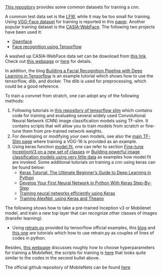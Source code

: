 [This repository](https://github.com/L706077/Face-Recognition-Dataset-for-Training) provides some common datasets for training a cnn.

A common test data set is the [LFW](http://vis-www.cs.umass.edu/lfw/index.html), while it may be too small for training. Using [VGG-Face dataset](http://www.robots.ox.ac.uk/~vgg/data/vgg_face/) for training is reported in this [paper](https://arxiv.org/abs/1710.01494). Another popular training dataset is the [CASIA-WebFace](http://www.cbsr.ia.ac.cn/english/CASIA-WebFace-Database.html). The following two projects have been used it:

- [Openface](https://github.com/cmusatyalab/openface)
- [Face recognition using Tensorflow](https://github.com/davidsandberg/facenet)

A washed up CASIA-WebFace data set can be dowoload from [this link](https://pan.baidu.com/s/1kUUP0IN#list/path=%2F). Check out [this webpage](https://github.com/cmusatyalab/openface/issues/119) or [here](https://groups.google.com/forum/#!topic/cmu-openface/Xue_D4_mxDQ) for details.

In addition, the blog [Building a Facial Recognition Pipeline with Deep Learning in Tensorflow](https://hackernoon.com/building-a-facial-recognition-pipeline-with-deep-learning-in-tensorflow-66e7645015b8) is an example tutorial which shows how to use the tensorflow, dlib, and docker. The dlib is used for preprocessing, which could be a good reference.

To train a convnet from stratch, one can adopt any of the following methods:

1. Following tutorials in [this repository of tensorflow slim](https://github.com/tensorflow/models/tree/master/research/slim#Training) which contains code for training and evaluating several widely used Convolutional Neural Network (CNN) image classification models using TF-slim. It contains scripts that will allow you to train models from scratch or fine-tune them from pre-trained network weights.
2. For developing or modifying your own models, see also the [main TF-Slim page](https://github.com/tensorflow/tensorflow/tree/master/tensorflow/contrib/slim) where training a VGG-16 is provided as an example.
3. Using keras function [model.fit](https://keras.io/getting-started/sequential-model-guide/#training), one can refer to section [Fine-tune InceptionV3 on a new set of classes](https://keras.io/applications/) or [Building powerful image classification models using very little data](https://blog.keras.io/building-powerful-image-classification-models-using-very-little-data.html) as examples how model.fit are invoked. Some additional tutorials on training a cnn using keras can be found below:
    - [Keras Tutorial: The Ultimate Beginner’s Guide to Deep Learning in Python](https://elitedatascience.com/keras-tutorial-deep-learning-in-python)
    - [Develop Your First Neural Network in Python With Keras Step-By-Step](https://machinelearningmastery.com/tutorial-first-neural-network-python-keras/)
    - [Training neural networks efficiently using Keras](https://www.packtpub.com/books/content/training-neural-networks-efficiently-using-keras)
    - [Training AlexNet, using Keras and Theano](https://github.com/duggalrahul/AlexNet-Experiments-Keras/blob/master/Code/AlexNet_Experiments.ipynb)

The following shows how to take a pre-trained Inception v3 or Mobilenet model, and train a new top layer that can recognize other classes of images (transfer learning).
- Using [retrain.py](https://github.com/tensorflow/tensorflow/tree/master/tensorflow/examples/image_retraining) provided by tensorflow official examples, this [blog](https://hackernoon.com/creating-insanely-fast-image-classifiers-with-mobilenet-in-tensorflow-f030ce0a2991) and [this one](https://hackernoon.com/building-an-insanely-fast-image-classifier-on-android-with-mobilenets-in-tensorflow-dc3e0c4410d4) are tutorials which how to use retrain.py as couples of lines of codes in python.

Besides, [this webpage](https://github.com/Zehaos/MobileNet/issues/33) discusses roughly how to choose hyperparameters for training a MobileNet, the scripts for training is [here](https://github.com/Zehaos/MobileNet/blob/master/train_image_classifier.py) that looks quite similar to the codes in the second bullet above.

The official github repository of MobileNets can be found [here](https://github.com/tensorflow/models/blob/master/research/slim/nets/mobilenet_v1.md)
